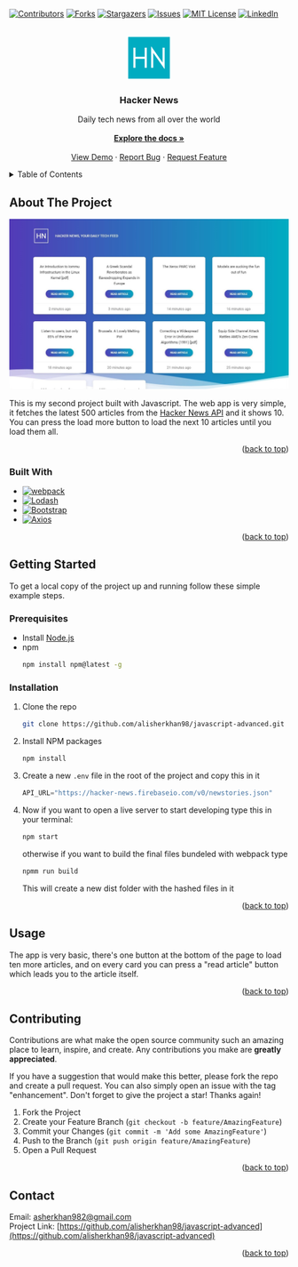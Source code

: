 
<a name="readme-top"></a>



<!-- PROJECT SHIELDS -->
<!--
*** I'm using markdown "reference style" links for readability.
*** Reference links are enclosed in brackets [ ] instead of parentheses ( ).
*** See the bottom of this document for the declaration of the reference variables
*** for contributors-url, forks-url, etc. This is an optional, concise syntax you may use.
*** https://www.markdownguide.org/basic-syntax/#reference-style-links
-->
[![Contributors][contributors-shield]][contributors-url]
[![Forks][forks-shield]][forks-url]
[![Stargazers][stars-shield]][stars-url]
[![Issues][issues-shield]][issues-url]
[![MIT License][license-shield]][license-url]
[![LinkedIn][linkedin-shield]][linkedin-url]



<!-- PROJECT LOGO -->
<br />
<div align="center">
  <a href="https://github.com/github_username/repo_name">
    <img src="src/assets/img/logo.png" alt="Logo" width="80" height="80">
  </a>

<h3 align="center">Hacker News</h3>

  <p align="center">
    Daily tech news from all over the world
    <br />
    <br />
    <a href="https://github.com/alisherkhan98/javascript-advanced"><strong>Explore the docs »</strong></a>
    <br />
    <br />
    <a href="https://62f8191d10051669672f5193--jovial-nougat-5950a7.netlify.app/">View Demo</a>
    ·
    <a href="https://github.com/alisherkhan98/javascript-advanced/issues">Report Bug</a>
    ·
    <a href="https://github.com/alisherkhan98/javascript-advanced/issues">Request Feature</a>
  </p>
</div>



<!-- TABLE OF CONTENTS -->
<details>
  <summary>Table of Contents</summary>
  <ol>
    <li>
      <a href="#about-the-project">About The Project</a>
      <ul>
        <li><a href="#built-with">Built With</a></li>
      </ul>
    </li>
    <li>
      <a href="#getting-started">Getting Started</a>
      <ul>
        <li><a href="#prerequisites">Prerequisites</a></li>
        <li><a href="#installation">Installation</a></li>
      </ul>
    </li>
    <li><a href="#usage">Usage</a></li>
    <li><a href="#contributing">Contributing</a></li>
    <li><a href="#contact">Contact</a></li>
  </ol>
</details>



<!-- ABOUT THE PROJECT -->
## About The Project

![Product Name Screen Shot][product-screenshot]

This is my second project built with Javascript. The web app is very simple, it fetches the latest 500 articles from the [Hacker News API](https://github.com/HackerNews/API) and it shows 10. You can press the load more button to load the next 10 articles until you load them all.

<p align="right">(<a href="#readme-top">back to top</a>)</p>



### Built With

* [![webpack][webpack.com]][webpack-url]
* [![Lodash][lodash.com]][lodash-url]
* [![Bootstrap][Bootstrap.com]][Bootstrap-url]
* [![Axios][axios.com]][axios-url]

<p align="right">(<a href="#readme-top">back to top</a>)</p>



<!-- GETTING STARTED -->
## Getting Started

To get a local copy of the project up and running follow these simple example steps.

### Prerequisites

* Install [Node.js](https://nodejs.org/it/download)
* npm
  ```sh
  npm install npm@latest -g
  ```

### Installation


1. Clone the repo
   ```sh
   git clone https://github.com/alisherkhan98/javascript-advanced.git
   ```
2. Install NPM packages
   ```sh
   npm install
   ```
3. Create a new `.env` file in the root of the project and copy this in it
   ```js
   API_URL="https://hacker-news.firebaseio.com/v0/newstories.json"
   ```
4. Now if you want to open a live server to start developing type this in your terminal:
     ```sh
   npm start
   ```
   
   otherwise if you want to build the  final files bundeled with webpack type
     ```sh
     npmm run build
   ```
   
   This will create a new dist folder with the hashed files in it
   

<p align="right">(<a href="#readme-top">back to top</a>)</p>



<!-- USAGE EXAMPLES -->
## Usage

The app is very basic, there's one button at the bottom of the page to load ten more articles, and on every card you can press a "read article" button which leads you to the article itself.

<p align="right">(<a href="#readme-top">back to top</a>)</p>




<!-- CONTRIBUTING -->
## Contributing

Contributions are what make the open source community such an amazing place to learn, inspire, and create. Any contributions you make are **greatly appreciated**.

If you have a suggestion that would make this better, please fork the repo and create a pull request. You can also simply open an issue with the tag "enhancement".
Don't forget to give the project a star! Thanks again!

1. Fork the Project
2. Create your Feature Branch (`git checkout -b feature/AmazingFeature`)
3. Commit your Changes (`git commit -m 'Add some AmazingFeature'`)
4. Push to the Branch (`git push origin feature/AmazingFeature`)
5. Open a Pull Request

<p align="right">(<a href="#readme-top">back to top</a>)</p>






<!-- CONTACT -->
## Contact

Email: asherkhan982@gmail.com
<br/>
Project Link: [https://github.com/alisherkhan98/javascript-advanced](https://github.com/alisherkhan98/javascript-advanced)

<p align="right">(<a href="#readme-top">back to top</a>)</p>




<!-- MARKDOWN LINKS & IMAGES -->
<!-- https://www.markdownguide.org/basic-syntax/#reference-style-links -->
[contributors-shield]: https://img.shields.io/github/contributors/alisherkhan98/javascript-advanced.svg?style=for-the-badge
[contributors-url]: https://github.com/github_username/repo_name/graphs/contributors
[forks-shield]: https://img.shields.io/github/forks/alisherkhan98/javascript-advanced.svg?style=for-the-badge
[forks-url]: https://github.com/alisherkhan98/javascript-advanced/network/members
[stars-shield]: https://img.shields.io/github/stars/alisherkhan98/javascript-advanced.svg?style=for-the-badge
[stars-url]: https://github.com/alisherkhan98/javascript-advanced/stargazers
[issues-shield]: https://img.shields.io/github/issues/alisherkhan98/javascript-advanced.svg?style=for-the-badge
[issues-url]: https://github.com/alisherkhan98/javascript-advanced/issues
[license-shield]: https://img.shields.io/github/license/alisherkhan98/javascript-advanced.svg?style=for-the-badge
[license-url]: https://github.com/alisherkhan98/javascript-advanced/blob/master/LICENSE.txt
[linkedin-shield]: https://img.shields.io/badge/-LinkedIn-black.svg?style=for-the-badge&logo=linkedin&colorB=555
[linkedin-url]: https://linkedin.com/in/ali-sher-khan-1331a8205
[product-screenshot]: src/assets/img/screenshot.jpg

[Bootstrap.com]: https://img.shields.io/badge/Bootstrap-563D7C?style=for-the-badge&logo=bootstrap&logoColor=white
[Bootstrap-url]: https://getbootstrap.com
[webpack.com]: https://img.shields.io/badge/-Webpack-8DD6F9?style=for-the-badge&logo=webpack&logoColor=black
[webpack-url]: https://webpack.js.org
[lodash.com]: https://img.shields.io/badge/-lodash-3492FF?style=for-the-badge&logo=lodash&logoColor=white
[lodash-url]: https://lodash.com
[axios.com]: https://img.shields.io/badge/-axios-7e3e8d?style=for-the-badge&logoColor=white
[axios-url]: https://axios-http.com



